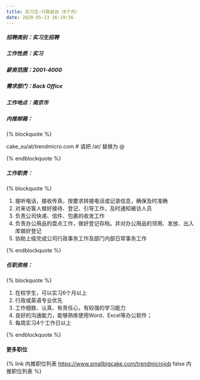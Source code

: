 ```yaml
---
title: 实习生-行政前台（6个月）
date: 2020-05-23 16:19:56
---
```

##### 招聘类别：实习生招聘
##### 工作性质：实习
##### 薪资范围：2001-4000
##### 需求部门：Back Office
##### 工作地点：南京市
##### 内推邮箱：
{% blockquote %}  

cake_xu/at/trendmicro.com # 请把 /at/ 替换为 @

{% endblockquote %}

##### 工作职责：
{% blockquote %}  

1. 接听电话，接收传真，按要求转接电话或记录信息，确保及时准确
2. 对来访客人做好接待、登记、引导工作，及时通知被访人员
3. 负责公司快递、信件、包裹的收发工作
4. 负责办公用品的盘点工作，做好登记存档。并对办公用品的领用、发放、出入库做好登记
5. 协助上级完成公司行政事务工作及部门内部日常事务工作

{% endblockquote %}

##### 任职资格：
{% blockquote %}  

1. 在校学生，可以实习6个月以上
2. 行政或英语专业优先
3. 工作细致、认真、有责任心，有较强的学习能力
4. 良好的沟通能力，能够熟练使用Word、Excel等办公软件；
5. 每周实习4个工作日以上

{% endblockquote %}

#### 更多职位
{% link 内推职位列表 https://www.smallbigcake.com/trendmicrojob false 内推职位列表 %}

